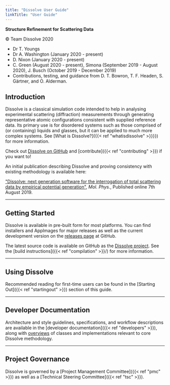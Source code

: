 ```yaml
---
title: "Dissolve User Guide"
linkTitle: "User Guide"
---
```


**Structure Refinement for Scattering Data**

&copy; Team Dissolve 2020
- Dr T. Youngs
- Dr A. Washington (January 2020 - present)
- D. Nixon (January 2020 - present)
- C. Green (August 2020 - present), Simona (September 2019 - August 2020), J. Busch (October 2019 - December 2019)
- Contributions, testing, and guidance from D. T. Bowron, T. F. Headen, S. G&auml;rtner, and O. Alderman.

## Introduction

Dissolve is a classical simulation code intended to help in analysing experimental scattering (diffraction) measurements through generating representative atomic configurations consistent with supplied reference data. Its primary use is for disordered systems such as those comprised of (or containing) liquids and glasses, but it can be applied to much more complex systems. See [What is Dissolve?]({{< ref "whatisdissolve" >}}}}) for more information.

Check out [Dissolve on GitHub](https://www.github.com/projectdissolve/dissolve) and [contribute]({{< ref "contributing" >}}) if you want to!

An initial publication describing Dissolve and proving consistency with existing methodology is available here:

["Dissolve: next generation software for the interrogation of total scattering data by empirical potential generation"](https://www.tandfonline.com/doi/abs/10.1080/00268976.2019.1651918), _Mol. Phys._, Published online 7th August 2019.

* * *

## Getting Started

Dissolve is available in pre-built form for most platforms. You can find installers and AppImages for major releases as well as the current development version on the [releases page](https://github.com/projectdissolve/dissolve/releases) at GitHub.

The latest source code is available on GitHub as the [Dissolve project](https://github.com/projectdissolve/dissolve). See the [build instructions]({{< ref "compilation" >}}/) for more information.

* * *

## Using Dissolve

Recommended reading for first-time users can be found in the [Starting Out]({{< ref "startingout" >}}) section of this guide.

* * *

## Developer Documentation

Architecture and style guidelines, specifications, and workflow descriptions are available in the [developer documentation]({{< ref "developers" >}}), along with [overviews](developers/overviews/) of classes and implementations relevant to core Dissolve methodology.

* * *

## Project Governance

Dissolve is governed by a [Project Management Committee]({{< ref "pmc" >}}) as well as a [Technical Steering Committee]({{< ref "tsc" >}}).
